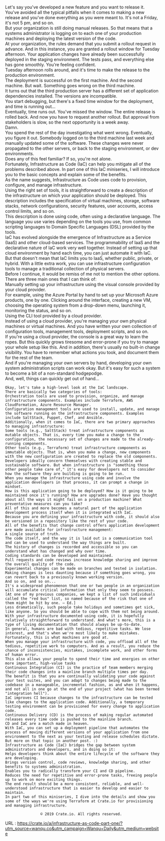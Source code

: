   Let's say you've developed a new feature and you want to release it.  
    You've avoided all the typical pitfalls when it comes to making a new release and you've done everything as you were meant to. It's not a Friday, it's not 5 pm, and so on.  
    But your organization is still doing manual releases. So that means that a systems administrator is logging on to each one of your production machines and deploying the latest version of the code.  
    At your organization, the rules demand that you submit a rollout request in advance. And in this instance, you are granted a rollout window for Tuesday afternoon. Your application changes have already been successfully deployed in the staging environment. The tests pass, and everything else has gone smoothly. You're feeling confident.  
    Tuesday afternoon rolls around, and it's time to make the release to the production environment.  
    The deployment is successful on the first machine. And the second machine. But wait. Something goes wrong on the third machine.  
    It turns out that the third production server has a different set of application dependencies installed. The versions are incompatible.  
    You start debugging, but there's a fixed time window for the deployment, and time is running out...  
    Eventually, time runs out. You've missed the window. The entire release is rolled back. And now you have to request another rollout. But approval from stakeholders is slow, so the next opportunity is a week away.  
    Damn.  
    You spend the rest of the day investigating what went wrong. Eventually, you figure it out. Somebody logged on to the third machine last week and manually updated some of the software. These changes were never propagated to the other servers, or back to the staging environment, or dev environments.  
    Does any of this feel familiar? If so, you're not alone.  
    Fortunately, Infrastructure as Code (IaC) can help you mitigate all of the problems described above. In part one of this IaC miniseries, I will introduce you to the basic concepts and explain some of the benefits.  
    As the name suggests, Infrastructure as Code uses code to provision, configure, and manage infrastructure.  
    Using the right set of tools, it is straightforward to create a description of the infrastructure on which your application should be deployed. This description includes the specification of virtual machines, storage, software stacks, network configurations, security features, user accounts, access control limits, and so on.  
    This description is done using code, often using a declarative language. The language you use varies depending on the tools you use, from common scripting languages to Domain Specific Languages (DSL) provided by the tools.  
    IaC has evolved alongside the emergence of Infrastructure as a Service (IaaS) and other cloud-based services. The programmability of IaaS and the declarative nature of IaC work very well together. Instead of setting up that cloud environment by hand each time, you can just automate it with IaC.  
    But that doesn't mean that IaC limits you to IaaS, whether public, private, or hybrid. With a little extra work, you can use infrastructure configuration tools to manage a traditional collection of physical servers.  
    Before I continue, it would be remiss of me not to mention the other options.  
    There are three main ones that I can think of:  
    Manually setting up your infrastructure using the visual console provided by your cloud provider.  
    For example, using the Azure Portal by hand to set up your Microsoft Azure products, one by one. Clicking around the interface, creating a new VM, choosing the operating system from a drop-down menu, launching it, monitoring the status, and so on.  
    Using the CLI tool provided by a cloud provider.  
    Instead of using a cloud provider, you're managing your own physical machines or virtual machines. And you have written your own collection of configuration tools, management tools, deployment scripts, and so on.  
    If you're using a cloud provider, the console is a great way to learn the ropes. But this quickly grows tiresome and error-prone if you try to manage your whole setup like this. And in addition, there's usually no built-in change visibility. You have to remember what actions you took, and document them for the rest of the team.  
    And if you're managing your own servers by hand, developing your own system administration scripts can work okay. But it's easy for such a system to become a bit of a non-standard hodgepodge.  
    And, well, things can quickly get out of hand...  
      
    Okay, let's take a high-level look at the IaC landscape.  
    There are basically two categories of tools:  
    Orchestration tools are used to provision, organize, and manage infrastructure components. Examples include Terraform, AWS CloudFormation, Azure Resource Manager.  
    Configuration management tools are used to install, update, and manage the software running on the infrastructure components. Examples include SaltStack, Puppet, Chef, and Ansible.  
    Additionally, when it comes to IaC, there are two primary approaches to managing infrastructure:  
    Some tools (e.g., SaltStack) treat infrastructure components as mutable objects. That is, every time you make a change to the configuration, the necessary set of changes are made to the already-running components.  
    Other tools (e.g., Terraform) treat infrastructure components as immutable objects. That is, when you make a change, new components with the new configuration are created to replace the old components.  
    Developers ideally concern themselves with creating stable and sustainable software. But when infrastructure is "something those other people take care of," it's easy for developers not to consider how the software they are building is going to be run.  
    When you manage the infrastructure using code and involve the application developers in that process, it can prompt a change in mindset.  
    How is this application going to be deployed? How is it going to be maintained once it's running? How are upgrades done? Have you thought about all the ways it might fail on a production machine? What preventative measures can you take?  
    All of this and more becomes a natural part of the application development process itself when it is integrated with IaC.  
    Because you are defining your infrastructure with code, it should also be versioned in a repository like the rest of your code.  
    All of the benefits that change control offers application development are made available for infrastructure management:  
    A single source of truth.  
    The code itself, and the way it is laid out is a communication tool and can be used to understand the way things are built.  
    The history of changes is recorded and accessible so you can understand what has changed and why over time.  
    Coding standards can be developed and maintained.  
    Pull requests and code reviews increase knowledge sharing and improve the overall quality of the code.  
    Experimental changes can be made on branches and tested in isolation.  
    Making changes is less daunting because if something goes wrong, you can revert back to a previously known working version.  
    And so on, and so on...  
    It's a widespread phenomenon that one or two people in an organization will accumulate critical information that only they seem to possess.  
    [At one of my previous companies, we kept a list of such individuals called the "red bus" list, so named because of the risk that one of them might be hit by one. – Ed.]  
    Less dramatically, such people take holidays and sometimes get sick, like anyone. So you should be able to cope with them not being around.  
    With your infrastructure documented using code, it is hopefully relatively straightforward to understand. And what's more, this is a type of living documentation that should always be up-to-date.  
    In general, humans are bad with tedious, repetitive tasks. We lose interest, and that's when we're most likely to make mistakes.  
    Fortunately, this is what machines are good at.  
    When you manage your infrastructure with code, you offload all of the tedious, repetitive work to computers. And as a result, you reduce the chance of inconsistencies, mistakes, incomplete work, and other forms of human error.  
    This also allows your people to spend their time and energies on other more important, high-value tasks  
    Continuous Integration (CI) is the practice of team members merging their code changes into a mainline branch multiple times per day.  
    The benefit is that you are continually validating your code against your test suites, and you can adapt to changes being made to the codebase in a manageable, incremental fashion, as and when it happens, and not all in one go at the end of your project (what has been termed "integration hell").  
    IaC improves CI because changes to the infrastructure can be tested like changes to the application code. Additionally, a temporary testing environment can be provisioned for every change to application code.  
    Continuous Delivery (CD) is the process of making regular automated releases every time code is pushed to the mainline branch.  
    CD and IaC are a match made in heaven.  
    With IaC, you can set up a deployment pipeline that automates the process of moving different versions of your application from one environment to the next as your testing and release schedules dictate. But more on that topic in another post. :)  
    Infrastructure as Code (IaC) bridges the gap between system administrators and developers, and in doing so it:  
    Helps developers think about the entire lifecycle of the software they are developing.  
    Brings version control, code reviews, knowledge sharing, and other benefits to systems administration.  
    Enables you to radically transform your CI and CD pipeline.  
    Reduces the need for repetitive and error-prone tasks, freeing people up to work on more exciting things.  
    The end result should be a more consistent, reliable, and well-understood infrastructure that is easier to develop and easier to maintain.  
    In part two of this miniseries, I dive into the details and show you some of the ways we're using Terraform at Crate.io for provisioning and managing infrastructure.  
    
                    © 2019 Crate.io. All rights reserved.
                  
    
  URL : https://crate.io/a/infrastructure-as-code-part-one/?utm_source=wanqu.co&utm_campaign=Wanqu+Daily&utm_medium=website